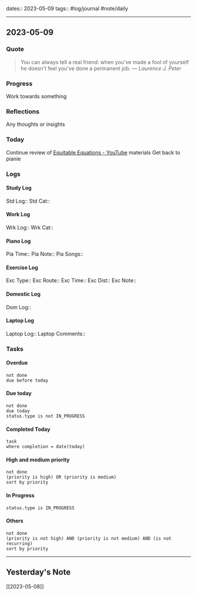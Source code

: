 dates:: 2023-05-09
tags:: #log/journal #note/daily 

---
## 2023-05-09

### Quote

> You can always tell a real friend: when you've made a fool of yourself he doesn't feel you've done a permanent job.
> — <cite>Laurence J. Peter</cite>


### Progress

Work towards something

### Reflections

Any thoughts or insights

### Today
Continue review of [Equitable Equations - YouTube](https://www.youtube.com/@EquitableEquations) materials
Get back to pianie

### Logs

#### Study Log
Std Log:: 
Std Cat:: 

#### Work Log
Wrk Log:: 
Wrk Cat:: 

#### Piano Log

Pia Time:: 
Pia Note:: 
Pia Songs:: 

#### Exercise Log

Exc Type:: 
Exc Route:: 
Exc Time:: 
Exc Dist:: 
Exc Note:: 

#### Domestic Log

Dom Log:: 

#### Laptop Log

Laptop Log:: 
Laptop Comments::

### Tasks

#### Overdue

```tasks
not done
due before today
```


#### Due today

```tasks
not done
due today
status.type is not IN_PROGRESS
```

#### Completed Today

```dataview
task
where completion = date(today)
```


#### High and medium priority

```tasks
not done
(priority is high) OR (priority is medium)
sort by priority
```

#### In Progress

```tasks
status.type is IN_PROGRESS
```

#### Others

```tasks
not done
(priority is not high) AND (priority is not medium) AND (is not recurring)
sort by priority
```


---
## Yesterday's Note

[[2023-05-08]]


